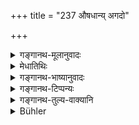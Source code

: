 +++
title = "237 औषधान्य् अगदो"

+++

<details><summary>गङ्गानथ-मूलानुवादः</summary>

Medicines, drugs, science and the various kinds of divine condition are acquired by austerity; as austerity is the means of their accomplishment.—(237)
</details>

<details><summary>मेधातिथिः</summary>

**औषधानि** रसायनानि । **अगदा** व्याध्युपशमभेषजानि । **विद्या** भूतविशेषादिविषया । **दैवी स्थितिर्** अणिमादिशक्तियोगो ऽनेकप्रकारः ॥ १.२३७ ॥
</details>

<details><summary>गङ्गानथ-भाष्यानुवादः</summary>

‘*Medicines*’—metallic preparations.

‘*Drug*’— potions tending to allay diseases.

‘*Science*’— relating to elements and elementals.

‘*Divine condition* ’— the various kinds of power, of becoming *very small*, and so forth.—(237)
</details>

<details><summary>गङ्गानथ-टिप्पन्यः</summary>

This verse is quoted in *Smṛtitattva* (p. 835).
</details>

<details><summary>गङ्गानथ-तुल्य-वाक्यानि</summary>

**(verses 11.234-244)  
**

See Comparative notes for [Verse 11.234].
</details>

<details><summary>Bühler</summary>

238	Medicines, good health, learning, and the various divine stations are attained by austerities alone; for austerity is the means of gaining them.
</details>

